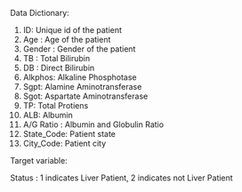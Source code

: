 Data Dictionary:

1.	ID: Unique id of the patient
2.	Age : Age of the patient
3.	Gender : Gender of the patient
4.	TB : Total Bilirubin
5.	DB : Direct Bilirubin
6.	Alkphos: Alkaline Phosphotase
7.	Sgpt:  Alamine Aminotransferase
8.	Sgot:  Aspartate Aminotransferase
9.	TP:  Total Protiens
10.	ALB:  Albumin
11.	A/G Ratio : Albumin and Globulin Ratio
12.	State_Code: Patient state
13.	City_Code: Patient city


Target variable:

Status : 1 indicates Liver Patient, 2 indicates not  Liver Patient
